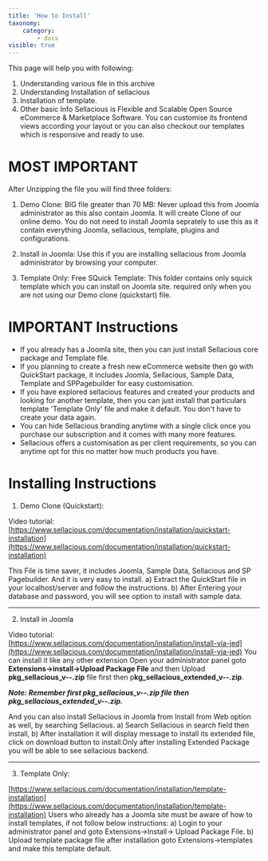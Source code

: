```yaml
---
title: 'How to Install'
taxonomy:
    category:
        - docs
visible: true
---
```


This page will help you with following:
1) Understanding various file in this archive
2) Understanding Installation of sellacious
3) Installation of template. 
4) Other basic Info
Sellacious is Flexible and Scalable Open Source eCommerce & Marketplace Software.
You can customise its frontend views according your layout or you can also checkout our templates which is responsive and ready to use.



MOST IMPORTANT
===================================================================
After Unzipping the file you will find three folders:

1) Demo Clone: BIG file greater than 70 MB: Never upload this from Joomla administrator as this also contain Joomla. It will create Clone of our online demo. You do not need to install Joomla seprately to use this as it contain everything Joomla, sellacious, template, plugins and configurations. 

2) Install in Joomla: Use this if you are installing sellacious from Joomla administrator by browsing your computer. 

3) Template Only: Free SQuick Template: This folder contains only squick template which you can install on Joomla site. required only when you are not using our Demo clone (quickstart) file. 




IMPORTANT Instructions
===================================================================
- If you already has a Joomla site, then you can just install Sellacious core package and Template file.
- If you planning to create a fresh new eCommerce website then go with QuickStart package, it includes Joomla, Sellacious, Sample Data, Template and SPPagebuilder for easy customisation.
- If you have explored sellacious features and created your products and looking for another template, then you can just install that particulars template 'Template Only' file and make it default. You don't have to create your data again.
- You can hide Sellacious branding anytime with a single click once you purchase our subscription and it comes with many more features.
- Sellacious offers a customisation as per client requirements, so you can anytime opt for this no matter how much products you have.




Installing Instructions
===================================================================

1) Demo Clone (Quickstart):

Video tutorial: 
[https://www.sellacious.com/documentation/installation/quickstart-installation](https://www.sellacious.com/documentation/installation/quickstart-installation)

This File is time saver, it includes Joomla, Sample Data, Sellacious and SP Pagebuilder. And it is very easy to install.
	a) Extract the QuickStart file in your localhost/server and follow the instructions.
	b) After Entering your database and password, you will see option to install with sample data.

---------------------------------------

2) Install in Joomla

Video tutorial: 
[https://www.sellacious.com/documentation/installation/install-via-jed](https://www.sellacious.com/documentation/installation/install-via-jed)
You can install it like any other extension Open your administrator panel goto **Extensions->install->Upload Package File** and then Upload **pkg_sellacious_v--.zip** file first then p**kg_sellacious_extended_v--.zip**.

**_Note: Remember first pkg_sellacious_v--.zip file then pkg_sellacious_extended_v--.zip._**

And you can also install Sellacious in Joomla from Install from Web option as well, by searching Sellacious.
	a) Search Sellacious in search field then install,
	b) After installation it will display message to install its extended file, click on download button to install.Only after installing Extended Package you will be able to see sellacious backend.

---------------------------------------

3) Template Only:

[https://www.sellacious.com/documentation/installation/template-installation](https://www.sellacious.com/documentation/installation/template-installation)
Users who already has a Joomla site must be aware of how to install templates, if not follow below instructions:
	a) Login to your administrator panel and goto Extensions->Install-> Upload Package File.
	b) Upload template package file after installation goto Extensions->templates and make this template default.
